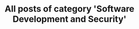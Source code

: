---
layout: archive
which_category: Software Development and Security
title: All posts of category 'Software Development and Security'
---